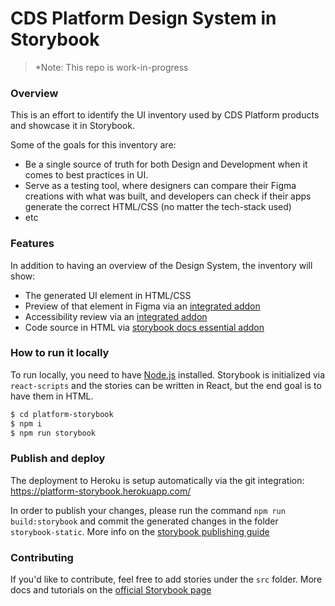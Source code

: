 # CDS Platform Design System in Storybook

> \*Note: This repo is work-in-progress

### Overview

This is an effort to identify the UI inventory used by CDS Platform products and showcase it in Storybook.

Some of the goals for this inventory are:

- Be a single source of truth for both Design and Development when it comes to best practices in UI.
- Serve as a testing tool, where designers can compare their Figma creations with what was built, and developers can check if their apps generate the correct HTML/CSS (no matter the tech-stack used)
- etc

### Features

In addition to having an overview of the Design System, the inventory will show:

- The generated UI element in HTML/CSS
- Preview of that element in Figma via an [integrated addon](https://github.com/pocka/storybook-addon-designs)
- Accessibility review via an [integrated addon](https://github.com/storybookjs/storybook/tree/master/addons/a11y)
- Code source in HTML via [storybook docs essential addon](https://storybook.js.org/docs/react/writing-docs/introduction)

### How to run it locally

To run locally, you need to have [Node.js](https://nodejs.org/) installed. Storybook is initialized via `react-scripts` and the stories can be written in React, but the end goal is to have them in HTML.

```sh
$ cd platform-storybook
$ npm i
$ npm run storybook
```

### Publish and deploy

The deployment to Heroku is setup automatically via the git integration: https://platform-storybook.herokuapp.com/

In order to publish your changes, please run the command `npm run build:storybook` and commit the generated changes in the folder `storybook-static`. More info on the [storybook publishing guide](https://storybook.js.org/docs/react/workflows/publish-storybook)


### Contributing

If you'd like to contribute, feel free to add stories under the `src` folder. More docs and tutorials on the [official Storybook page](https://storybook.js.org/docs/react/get-started/introduction)

